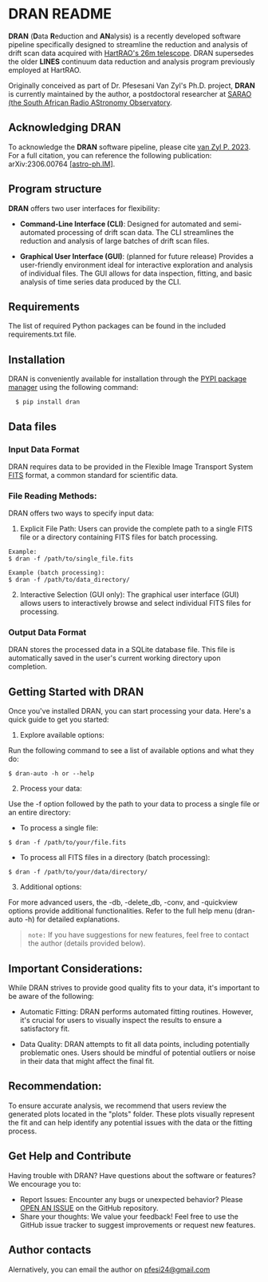 DRAN README
===========

**DRAN** (**D**ata **R**eduction and **AN**alysis) is a recently developed software pipeline specifically designed to streamline the reduction and analysis of drift scan data acquired with [HartRAO's ](http://www.hartrao.ac.za) [26m telescope](http://www.hartrao.ac.za/hh26m_factsfile.html). DRAN supersedes the older **LINES** continuum data reduction and analysis program previously employed at HartRAO.

Originally conceived as part of Dr. Pfesesani Van Zyl's Ph.D. project, **DRAN** is currently maintained by the author, a postdoctoral researcher at [SARAO (the South African Radio AStronomy Observatory](http://www.sarao.ac.za/).



Acknowledging DRAN
-------------------
To acknowledge the **DRAN** software pipeline, please cite [van Zyl P. 2023](https://ui.adsabs.harvard.edu/abs/2023arXiv230600764V/abstract).  For a full citation, you can reference the following publication: arXiv:2306.00764 [[astro-ph.IM]](https://arxiv.org/abs/2306.00764).

Program structure 
------------------

**DRAN** offers two user interfaces for flexibility:

* **Command-Line Interface (CLI)**: Designed for automated and semi-automated processing of drift scan data. The CLI streamlines the reduction and analysis of large batches of drift scan files.

* **Graphical User Interface (GUI)**: (planned for future release) Provides a user-friendly environment ideal for interactive exploration and analysis of individual files. The GUI allows for data inspection, fitting, and basic analysis of time series data produced by the CLI.



Requirements
-------------

The list of required Python packages can be found in the included requirements.txt file.


Installation 
-------------

DRAN is conveniently available for installation through the [PYPI package manager](https://pypi.org) using the following command:

``` 
  $ pip install dran
```

Data files
----------

### Input Data Format

DRAN requires data to be provided in the Flexible Image Transport System [FITS](https://fits.gsfc.nasa.gov/fits_documentation.html) format, a common standard for scientific data.



### File Reading Methods:
DRAN offers two ways to specify input data:

1. Explicit File Path: Users can provide the complete path to a single FITS file or a directory containing FITS files for batch processing.

```
Example: 
$ dran -f /path/to/single_file.fits
```
```
Example (batch processing): 
$ dran -f /path/to/data_directory/
```

2. Interactive Selection (GUI only):  The graphical user interface (GUI) allows users to interactively browse and select individual FITS files for processing.

### Output Data Format

DRAN stores the processed data in a SQLite database file. This file is automatically saved in the user's current working directory upon completion.


Getting Started with DRAN
----------
Once you've installed DRAN, you can start processing your data. Here's a quick guide to get you started:

1. Explore available options:

Run the following command to see a list of available options and what they do:

```
$ dran-auto -h or --help
```

2. Process your data:

Use the -f option followed by the path to your data to process a single file or an entire directory:

* To process a single file:
```
$ dran -f /path/to/your/file.fits
```

* To process all FITS files in a directory (batch processing):

```
$ dran -f /path/to/your/data/directory/
```

3. Additional options:

For more advanced users, the -db, -delete_db, -conv, and -quickview options provide additional functionalities. Refer to the full help menu (dran-auto -h) for detailed explanations.

> `note:` If you have suggestions for new features, feel free to contact the author (details provided below).

Important Considerations:
-------

While DRAN strives to provide good quality fits to your data, it's important to be aware of the following:

* Automatic Fitting: DRAN performs automated fitting routines. However, it's crucial for users to visually inspect the results to ensure a satisfactory fit.

* Data Quality: DRAN attempts to fit all data points, including potentially problematic ones. Users should be mindful of potential outliers or noise in their data that might affect the final fit.

Recommendation:
-------
To ensure accurate analysis, we recommend that users review the generated plots located in the "plots" folder. These plots visually represent the fit and can help identify any potential issues with the data or the fitting process.


Get Help and Contribute
---------------

Having trouble with DRAN? Have questions about the software or features? We encourage you to:

* Report Issues: Encounter any bugs or unexpected behavior? Please [OPEN AN ISSUE](https://github.com/Pfesi/dran26m/issues) on the GitHub repository.
* Share your thoughts: We value your feedback! Feel free to use the GitHub issue tracker to suggest improvements or request new features.


Author contacts
---------------
Alernatively, you can email the author on pfesi24@gmail.com

